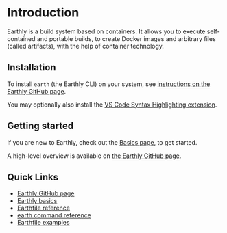 # Introduction

Earthly is a build system based on containers. It allows you to execute self-contained and portable builds, to create Docker images and arbitrary files (called artifacts), with the help of container technology.

## Installation

To install `earth` (the Earthly CLI) on your system, see [instructions on the Earthly GitHub page](https://github.com/vladaionescu/earthly#installation).

You may optionally also install the [VS Code Syntax Highlighting extension](https://marketplace.visualstudio.com/items?itemName=earthly.earthfile-syntax-highlighting).

## Getting started

If you are new to Earthly, check out the [Basics page](./guides/basics.md), to get started.

A high-level overview is available on [the Earthly GitHub page](https://github.com/vladaionescu/earthly).

## Quick Links

* [Earthly GitHub page](https://github.com/vladaionescu/earthly)
* [Earthly basics](./guides/basics.md)
* [Earthfile reference](./earthfile/earthfile.md)
* [earth command reference](./earth-command/earth-command.md)
* [Earthfile examples](./examples/examples.md)
